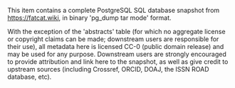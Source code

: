 
This item contains a complete PostgreSQL SQL database snapshot from https://fatcat.wiki, in binary 'pg_dump tar mode' format.

With the exception of the 'abstracts' table (for which no aggregate license or copyright claims can be made; downstream users are responsible for their use), all metadata here is licensed CC-0 (public domain release) and may be used for any purpose. Downstream users are strongly encouraged to provide attribution and link here to the snapshot, as well as give credit to upstream sources (including Crossref, ORCID, DOAJ, the ISSN ROAD database, etc).


